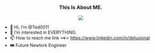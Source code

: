 <link rel="preconnect" href="https://fonts.googleapis.com">
<link rel="preconnect" href="https://fonts.gstatic.com" crossorigin>
<link href="https://fonts.googleapis.com/css2?family=Jersey+15&family=Rubik+Vinyl&display=swap" rel="stylesheet">
<p align="center">
  <h3 align="center">This Is About ME.</h3>
</p>
<p align="center">
<a href="https://git.io/typing-svg"><img src="https://readme-typing-svg.demolab.com?font=Jersey+15&weight=900&size=30&pause=1000&color=4CF74D&background=FFFFFE00&center=true&vCenter=true&multiline=true&repeat=false&width=750&height=200&lines=Cloud+Architech;Computer+System+Engineer;Network+Administrator;Infrastructure+Engineer;I+am+all+this."/></a>
</p>

- 👋 Hi, I’m @Ted0011 
- 👀 I’m interested in EVERYTHING.
- 📫 How to reach me link ==>> <https://www.linkedin.com/in/delusional>
- 🎟 Future Newtork Engineer



